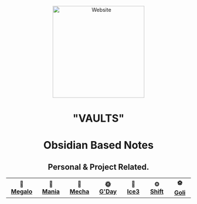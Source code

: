 <div align="center">
	<p>
	    <img src="logo.png" alt="Website" height="250">
	 </p>
    <h1>"VAULTS"</h1>
    <h1>Obsidian Based Notes</h1>
    <h2>Personal & Project Related.</h2>
</div>


<div align="center">
<table>
  <tr>
    <td align="center" width="150px"><strong>🧠<br><a href="https://megalisp.github.io/vault-megalo/index.html">Megalo</a></strong></td>
    <td align="center" width="150px"><strong>🗿<br><a href="https://megalisp.github.io/vaults-mania/index.html">Mania</a></strong></td>
    <td align="center" width="150px"><strong>🤖<br><a href="https://megalisp.github.io/vault-mecha/index.html">Mecha</a></strong></td>
    <td align="center" width="150px"><strong>🌞<br><a href="https://megalisp.github.io/vault-gday/index.html">G'Day</a></strong></td>
    <td align="center" width="150px"><strong>🧊<br><a href="https://megalisp.github.io/vault-ice3/index.html">Ice3</a></strong></td>
    <td align="center" width="150px"><strong>⚙️<br><a href="https://megalisp.github.io/vault-shift/index.html">Shift</a></strong></td>
    <td align="center" width="150px"><strong>⚽<br><a href="https://megalisp.github.io/vault-goli/index.html">Goli</a></strong></td>
  </tr>
</table>
</div>
